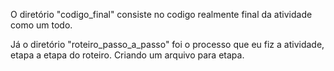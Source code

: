 O diretório "codigo_final" consiste no codigo realmente final da atividade como um todo. 

Já o diretório "roteiro_passo_a_passo" foi o processo que eu fiz a atividade, etapa a etapa do roteiro. Criando um arquivo para etapa. 